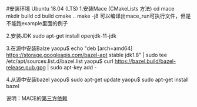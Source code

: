 
#安装环境 Ubuntu 18.04 (LTS)
1.安装Mace (CMakeLists 方法) 
cd mace  
mkdir build 
cd build 
cmake .. 
make -j8 
可以编译出mace_run可执行文件，但是不能跑example里面的例子

2.安装JDK
sudo apt-get install openjdk-11-jdk

3.在源中安装Balze
yaopu$ echo "deb [arch=amd64] https://storage.googleapis.com/bazel-apt stable jdk1.8" | sudo tee /etc/apt/sources.list.d/bazel.list
yaopu$  curl https://bazel.build/bazel-release.pub.gpg | sudo apt-key add -

4.从源中安装bazel
yaopu$ sudo apt-get update 
yaopu$ sudo apt-get install bazel


说明：MACE的[第三方依赖](https://mace.readthedocs.io/en/latest/installation/env_requirement.html)
